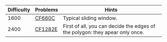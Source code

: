 | Difficulty | Problems | Hints |
| -------- | -------- | -------- |
| 1600 | [CF660C](https://codeforces.com/problemset/problem/660/C) | Typical sliding window. |
| 2400 | [CF1282E](https://codeforces.com/problemset/problem/1282/E) | First of all, you can decide the edges of the polygon: they apear only once. |